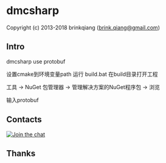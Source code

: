 # dmcsharp

Copyright (c) 2013-2018 brinkqiang (brink.qiang@gmail.com)


## Intro
dmcsharp use protobuf

设置cmake到环境变量path
运行
build.bat
在build目录打开工程

工具 -> NuGet 包管理器 -> 管理解决方案的NuGet程序包 -> 浏览

输入protobuf
## Contacts
[![Join the chat](https://badges.gitter.im/brinkqiang/dmcsharp/Lobby.svg)](https://gitter.im/brinkqiang/dmcsharp)

## Thanks
